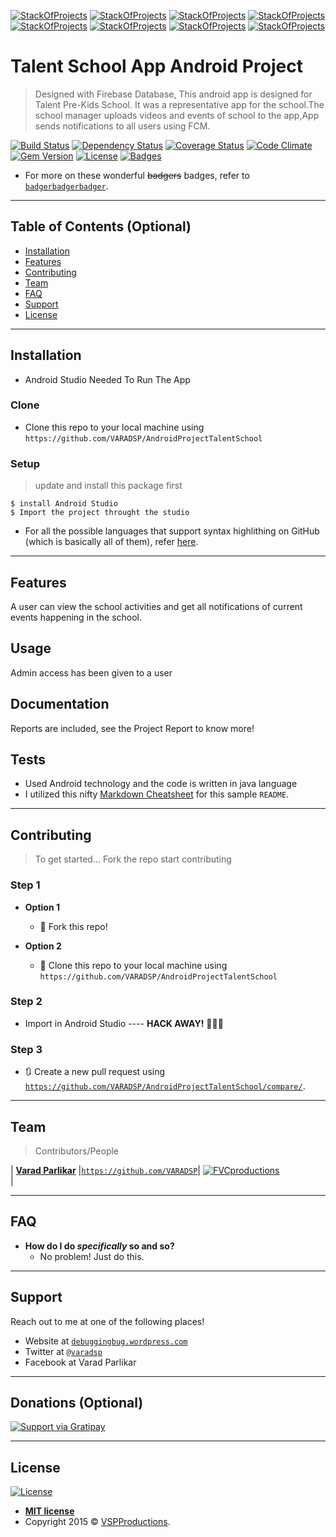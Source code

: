 <a href="#"><img src="androidimg.jpg" title="StackOfProjects" alt="StackOfProjects"></a>
<a href="#"><img src="PlayStoreApp.png" title="LiveOnPlayStore" alt="StackOfProjects"></a>
<a href="#"><img src="scr1.png" title="Scr1" alt="StackOfProjects"></a>
<a href="#"><img src="scr2.png" title="Scr2" alt="StackOfProjects"></a>
<a href="#"><img src="scr3.png" title="Scr3" alt="StackOfProjects"></a>
<a href="#"><img src="scr4.png" title="Scr4" alt="StackOfProjects"></a>
<a href="#"><img src="scr5.png" title="Scr5" alt="StackOfProjects"></a>
<a href="#"><img src="splashScreen.png" title="SplashScreen" alt="StackOfProjects"></a>



<!-- [![FVCproductions](https://avatars1.githubusercontent.com/u/4284691?v=3&s=200)](http://fvcproductions.com) -->

# Talent School App Android Project

> Designed with Firebase Database, This android app is designed for Talent Pre-Kids School. It was a representative app for the school.The school manager uploads videos and events of school to the app,App sends notifications to all users using FCM.




[![Build Status](http://img.shields.io/travis/badges/badgerbadgerbadger.svg?style=flat-square)](https://travis-ci.org/badges/badgerbadgerbadger) [![Dependency Status](http://img.shields.io/gemnasium/badges/badgerbadgerbadger.svg?style=flat-square)](https://gemnasium.com/badges/badgerbadgerbadger) [![Coverage Status](http://img.shields.io/coveralls/badges/badgerbadgerbadger.svg?style=flat-square)](https://coveralls.io/r/badges/badgerbadgerbadger) [![Code Climate](http://img.shields.io/codeclimate/github/badges/badgerbadgerbadger.svg?style=flat-square)](https://codeclimate.com/github/badges/badgerbadgerbadger) 
 [![Gem Version](http://img.shields.io/gem/v/badgerbadgerbadger.svg?style=flat-square)](https://rubygems.org/gems/badgerbadgerbadger) [![License](http://img.shields.io/:license-mit-blue.svg?style=flat-square)](http://badges.mit-license.org) [![Badges](http://img.shields.io/:badges-9/9-ff6799.svg?style=flat-square)](https://github.com/badges/badgerbadgerbadger)


- For more on these wonderful ~~badgers~~ badges, refer to <a href="http://badges.github.io/badgerbadgerbadger/" target="_blank">`badgerbadgerbadger`</a>.



---

## Table of Contents (Optional)


- [Installation](#installation)
- [Features](#features)
- [Contributing](#contributing)
- [Team](#team)
- [FAQ](#faq)
- [Support](#support)
- [License](#license)


---



## Installation

- Android Studio Needed To Run The App


### Clone

- Clone this repo to your local machine using `https://github.com/VARADSP/AndroidProjectTalentSchool`

### Setup


> update and install this package first

```shell
$ install Android Studio
$ Import the project throught the studio
```


- For all the possible languages that support syntax highlithing on GitHub (which is basically all of them), refer <a href="https://github.com/github/linguist/blob/master/lib/linguist/languages.yml" target="_blank">here</a>.

---

## Features
A user can view the school activities and get all notifications of current events happening in the school.


## Usage
Admin access has been given to a user
## Documentation
Reports are included, see the Project Report to know more!
## Tests

- Used Android technology and the code is written in java language
- I utilized this nifty <a href="https://github.com/adam-p/markdown-here/wiki/Markdown-Cheatsheet" target="_blank">Markdown Cheatsheet</a> for this sample `README`.

---

## Contributing

> To get started...
> Fork the repo
> start contributing

### Step 1

- **Option 1**
    - 🍴 Fork this repo!

- **Option 2**
    - 👯 Clone this repo to your local machine using `https://github.com/VARADSP/AndroidProjectTalentSchool`

### Step 2

- Import in Android Studio ---- **HACK AWAY!** 🔨🔨🔨

### Step 3

- 🔃 Create a new pull request using <a href="https://github.com/VARADSP/StackOfProjects-ASP.NET-Website-Project/compare/" target="_blank">`https://github.com/VARADSP/AndroidProjectTalentSchool/compare/`</a>.

---

## Team

>  Contributors/People

| <a href="https://github.com/VARADSP" target="_blank">**Varad Parlikar**</a> |<a href="https://github.com/VARADSP" target="_blank">`https://github.com/VARADSP`</a>|  [![FVCproductions](vsp.jpg)](https://github.com/VARADSP)    
|  


---

## FAQ

- **How do I do *specifically* so and so?**
    - No problem! Just do this.

---

## Support

Reach out to me at one of the following places!

- Website at <a href="http://debuggingbug.wordpress.com" target="_blank">`debuggingbug.wordpress.com`</a>
- Twitter at <a href="http://twitter.com/varadsp" target="_blank">`@varadsp`</a>
- Facebook at Varad Parlikar

---

## Donations (Optional)

[![Support via Gratipay](https://cdn.rawgit.com/gratipay/gratipay-badge/2.3.0/dist/gratipay.png)](https://gratipay.com/fvcproductions/)


---

## License

[![License](http://img.shields.io/:license-mit-blue.svg?style=flat-square)](http://badges.mit-license.org)

- **[MIT license](http://opensource.org/licenses/mit-license.php)**
- Copyright 2015 © <a href="http://fvcproductions.com" target="_blank">VSPProductions</a>.
